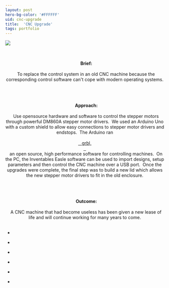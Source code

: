 ```yaml
---
layout: post
hero-bg-color: '#FFFFFF'
uid: cnc-upgrade
title:  'CNC Upgrade'
tags: portfolio
---
```


<a href="{{ site.url }}/images/portfolio/cnc-upgrade/IMAG1771.jpg">
<img src = "{{ site.url }}/images/portfolio/cnc-upgrade/IMAG1771.jpg">
</a>


<div class="sqs-html-content">
 <p class="" style="text-align:center;white-space:pre-wrap;">
  <strong>
   Brief:
  </strong>
  To replace the control system in an old CNC machine because the corresponding control software can't cope with modern operating systems.
 </p>
 <p class="" style="text-align:center;white-space:pre-wrap;">
  <strong>
   Approach:
  </strong>
  Use opensource hardware and software to control the stepper motors through powerful DM860A stepper motor drivers.  We used an Arduino Uno with a custom shield to allow easy connections to stepper motor drivers and endstops.  The Arduino ran
  <a href="https://github.com/grbl/grbl/wiki" target="_blank">
   grbl,
  </a>
  an open source, high performance software for controlling machines.  On the PC, the Inventables Easle software can be used to import designs, setup parameters and then control the CNC machine over a USB port.  Once the upgrades were complete, the final step was to build a new lid which allows the new stepper motor drivers to fit in the old enclosure.
 </p>
 <p class="" style="text-align:center;white-space:pre-wrap;">
  <strong>
   Outcome:
  </strong>
  A CNC machine that had become useless has been given a new lease of life and will continue working for many years to come.
 </p>
</div>


<ul class="projects clearfix">
  <li>
    <div class="project" style='background-image: url({{ site.url }}/images/portfolio/cnc-upgrade/IMAG1733.jpg)'>
      <a class="cover" href="{{ site.url }}/images/portfolio/cnc-upgrade/IMAG1733.jpg"></a>
    </div>
  </li>
  <li>
    <div class="project" style='background-image: url({{ site.url }}/images/portfolio/cnc-upgrade/IMAG1774.jpg)'>
      <a class="cover" href="{{ site.url }}/images/portfolio/cnc-upgrade/IMAG1774.jpg"></a>
    </div>
  </li>
  <li>
    <div class="project" style='background-image: url({{ site.url }}/images/portfolio/cnc-upgrade/IMAG1737.jpg)'>
      <a class="cover" href="{{ site.url }}/images/portfolio/cnc-upgrade/IMAG1737.jpg"></a>
    </div>
  </li>
  <li>
    <div class="project" style='background-image: url({{ site.url }}/images/portfolio/cnc-upgrade/IMAG1515.jpg)'>
      <a class="cover" href="{{ site.url }}/images/portfolio/cnc-upgrade/IMAG1515.jpg"></a>
    </div>
  </li>
  <li>
    <div class="project" style='background-image: url({{ site.url }}/images/portfolio/cnc-upgrade/IMAG1741.jpg)'>
      <a class="cover" href="{{ site.url }}/images/portfolio/cnc-upgrade/IMAG1741.jpg"></a>
    </div>
  </li>
  <li>
    <div class="project" style='background-image: url({{ site.url }}/images/portfolio/cnc-upgrade/IMAG1761.jpg)'>
      <a class="cover" href="{{ site.url }}/images/portfolio/cnc-upgrade/IMAG1761.jpg"></a>
    </div>
  </li>
</ul>
<br>



